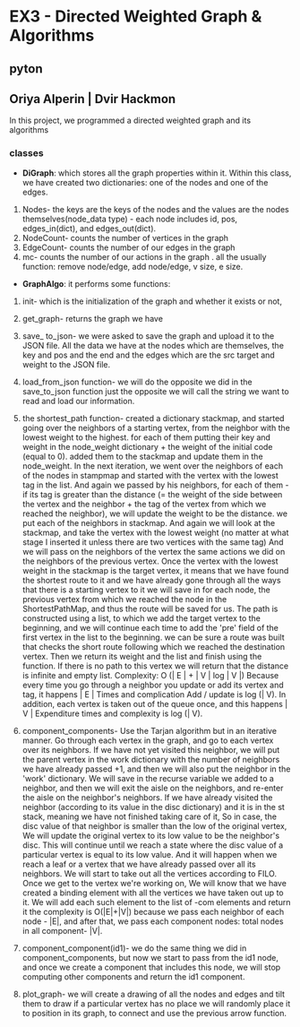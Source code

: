 # EX3 - Directed Weighted Graph & Algorithms 
## pyton
## Oriya Alperin | Dvir Hackmon
In this project, we programmed a directed weighted graph and its algorithms

### classes
* **DiGraph**: 
which stores all the graph properties within it.
Within this class, we have created two dictionaries: one of the nodes and one of the edges.
1. Nodes- the keys are the keys of the nodes and the values are the nodes themselves(node_data type) - each node includes id, pos, edges_in(dict), and edges_out(dict). 
2. NodeCount- counts the number of vertices in the graph
3. EdgeCount- counts the number of our edges in the graph
4. mc- counts the number of our actions in the graph
. all the usually function: remove node/edge, add node/edge, v size, e size.

* **GraphAlgo**:
it performs some functions:
1. init- which is the initialization of the graph and whether it exists or not,

2. get_graph- returns the graph we have

3. save_ to_json- we were asked to save the graph and upload it to the JSON file. All the data we have at the nodes which are themselves, the key and pos and the end and the edges which are the src target and weight to the JSON file.

4. load_from_json function- we will do the opposite we did in the save_to_json function just the opposite we will call the string we want to read and load our information.

5. the shortest_path function- created a dictionary stackmap, and started going over the neighbors of a starting vertex, from the neighbor with the lowest weight to the highest. for each of them putting their key and weight in the node_weight dictionary  + the weight of the initial code (equal to 0). added them to the stackmap and update them in the node_weight. In the next iteration, we went over the neighbors of each of the nodes in stampmap and started with the vertex with the lowest tag in the list. And again we passed by his neighbors, for each of them - if its tag is greater than the distance (= the weight of the side between the vertex and the neighbor + the tag of the vertex from which we reached the neighbor), we will update the weight to be the distance. we put each of the neighbors in stackmap.
And again we will look at the stackmap, and take the vertex with the lowest weight (no matter at what stage I inserted it unless there are two vertices with the same tag) And we will pass on the neighbors of the vertex the same actions we did on the neighbors of the previous vertex. Once the vertex with the lowest weight in the stackmap is the target vertex, it means that we have found the shortest route to it and we have already gone through all the ways that there is a starting vertex to it
we will save in for each node, the previous vertex from which we reached the node in the ShortestPathMap, and thus the route will be saved for us.
The path is constructed using a list, to which we add the target vertex to the beginning, and we will continue each time to add the 'pre' field of the first vertex in the list to the beginning. we can be sure a route was built that checks the short route following which we reached the destination vertex.
Then we return its weight and the list and finish using the function. If there is no path to this vertex we will return that the distance is infinite and empty list.
Complexity: O (| E | + | V | log | V |) Because every time you go through a neighbor you update or add its vertex and tag, it happens | E | Times and complication Add / update is log (| V).
In addition, each vertex is taken out of the queue once, and this happens | V | Expenditure times and complexity is log (| V).

6. component_components-
Use the Tarjan algorithm but in an iterative manner.
Go through each vertex in the graph, and go to each vertex over its neighbors.
If we have not yet visited this neighbor, we will put the parent vertex in the work dictionary with the number of neighbors we have already passed +1,
and then we will also put the neighbor in the 'work' dictionary.
We will save in the recurse variable we added to a neighbor, and then we will exit the aisle on the neighbors, and re-enter the aisle on the neighbor's neighbors.
If we have already visited the neighbor (according to its value in the disc dictionary) and it is in the st stack, meaning we have not finished taking care of it,
So in case, the disc value of that neighbor is smaller than the low of the original vertex,
We will update the original vertex to its low value to be the neighbor's disc.
This will continue until we reach a state where the disc value of a particular vertex is equal to its low value.
And it will happen when we reach a leaf or a vertex that we have already passed over all its neighbors.
We will start to take out all the vertices according to FILO.
Once we get to the vertex we're working on,
We will know that we have created a binding element with all the vertices we have taken out up to it.
We will add each such element to the list of -com elements and return it
the complexity is O(|E|+|V|) because we pass each neighbor of each node - |E|, and after that, we pass each component nodes: total nodes in all component- |V|.

7. component_component(id1)-
we do the same thing we did in component_components, but now we start to pass from the id1 node, and once we create a component that includes this node,
we will stop computing other components and return the id1 component.

8. plot_graph- we will create a drawing of all the nodes and edges and tilt them to draw if a particular vertex has no place we will randomly place it to position in its graph, to connect and use the previous arrow function.
